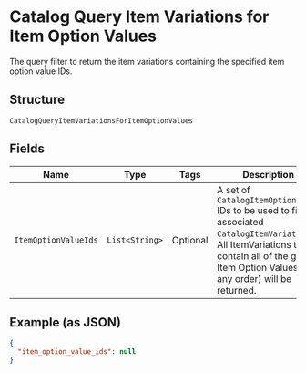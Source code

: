 
# Catalog Query Item Variations for Item Option Values

The query filter to return the item variations containing the specified item option value IDs.

## Structure

`CatalogQueryItemVariationsForItemOptionValues`

## Fields

| Name | Type | Tags | Description | Getter |
|  --- | --- | --- | --- | --- |
| `ItemOptionValueIds` | `List<String>` | Optional | A set of `CatalogItemOptionValue` IDs to be used to find associated<br>`CatalogItemVariation`s. All ItemVariations that contain all of the given<br>Item Option Values (in any order) will be returned. | List<String> getItemOptionValueIds() |

## Example (as JSON)

```json
{
  "item_option_value_ids": null
}
```

